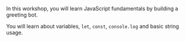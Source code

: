 In this workshop, you will learn JavaScript fundamentals by building a greeting bot.

You will learn about variables, `let`, `const`, `console.log` and basic string usage.